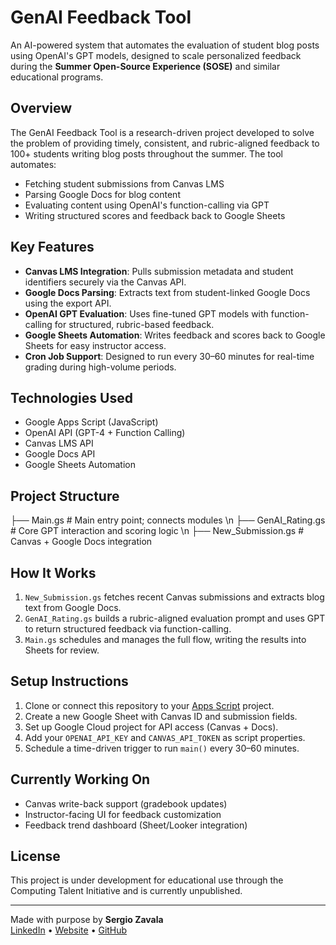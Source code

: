 # GenAI Feedback Tool

An AI-powered system that automates the evaluation of student blog posts using OpenAI's GPT models, designed to scale personalized feedback during the **Summer Open-Source Experience (SOSE)** and similar educational programs.

## Overview

The GenAI Feedback Tool is a research-driven project developed to solve the problem of providing timely, consistent, and rubric-aligned feedback to 100+ students writing blog posts throughout the summer. The tool automates:

- Fetching student submissions from Canvas LMS
- Parsing Google Docs for blog content
- Evaluating content using OpenAI's function-calling via GPT
- Writing structured scores and feedback back to Google Sheets

## Key Features

- **Canvas LMS Integration**: Pulls submission metadata and student identifiers securely via the Canvas API.
- **Google Docs Parsing**: Extracts text from student-linked Google Docs using the export API.
- **OpenAI GPT Evaluation**: Uses fine-tuned GPT models with function-calling for structured, rubric-based feedback.
- **Google Sheets Automation**: Writes feedback and scores back to Google Sheets for easy instructor access.
- **Cron Job Support**: Designed to run every 30–60 minutes for real-time grading during high-volume periods.

## Technologies Used

- Google Apps Script (JavaScript)
- OpenAI API (GPT-4 + Function Calling)
- Canvas LMS API
- Google Docs API
- Google Sheets Automation

## Project Structure
├── Main.gs                # Main entry point; connects modules \n
├── GenAI_Rating.gs        # Core GPT interaction and scoring logic \n
├── New_Submission.gs      # Canvas + Google Docs integration

## How It Works

1. `New_Submission.gs` fetches recent Canvas submissions and extracts blog text from Google Docs.
2. `GenAI_Rating.gs` builds a rubric-aligned evaluation prompt and uses GPT to return structured feedback via function-calling.
3. `Main.gs` schedules and manages the full flow, writing the results into Sheets for review.

## Setup Instructions

1. Clone or connect this repository to your [Apps Script](https://script.google.com/) project.
2. Create a new Google Sheet with Canvas ID and submission fields.
3. Set up Google Cloud project for API access (Canvas + Docs).
4. Add your `OPENAI_API_KEY` and `CANVAS_API_TOKEN` as script properties.
5. Schedule a time-driven trigger to run `main()` every 30–60 minutes.

## Currently Working On

- Canvas write-back support (gradebook updates)
- Instructor-facing UI for feedback customization
- Feedback trend dashboard (Sheet/Looker integration)

## License

This project is under development for educational use through the Computing Talent Initiative and is currently unpublished. 

---

Made with purpose by **Sergio Zavala**  
[LinkedIn](https://www.linkedin.com/in/sergiozavala1) • [Website](https://sergiozavala.dev) • [GitHub](https://github.com/sezavala)
